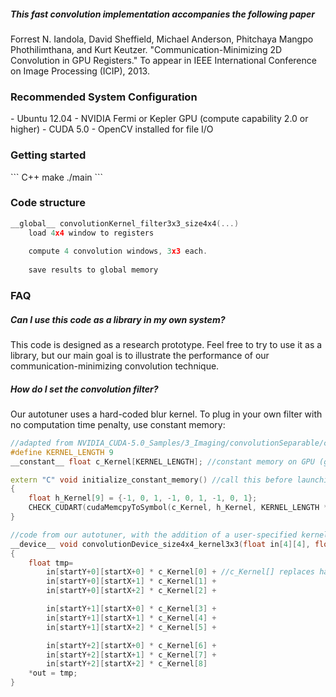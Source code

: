 <h5>This fast convolution implementation accompanies the following paper</h5>

Forrest N. Iandola, David Sheffield, Michael Anderson, Phitchaya Mangpo Phothilimthana, and Kurt Keutzer. 
"Communication-Minimizing 2D Convolution in GPU Registers." 
To appear in IEEE International Conference on Image Processing (ICIP), 2013. 


<h3>Recommended System Configuration</h3>
- Ubuntu 12.04
- NVIDIA Fermi or Kepler GPU (compute capability 2.0 or higher)
- CUDA 5.0
- OpenCV installed for file I/O


<h3>Getting started</h3>
``` C++
make
./main
```

<h3>Code structure</h3>

``` C++
__global__ convolutionKernel_filter3x3_size4x4(...)
    load 4x4 window to registers
    
    compute 4 convolution windows, 3x3 each.
    
    save results to global memory
```

<h3>FAQ</h3>
<h5>Can I use this code as a library in my own system?</h5>
This code is designed as a research prototype. 
Feel free to try to use it as a library, but our main goal is to illustrate the performance of our communication-minimizing convolution technique.

<h5>How do I set the convolution filter?</h5>
Our autotuner uses a hard-coded blur kernel. To plug in your own filter with no computation time penalty, use constant memory:

``` C++
//adapted from NVIDIA_CUDA-5.0_Samples/3_Imaging/convolutionSeparable/convolutionSeparable.cu
#define KERNEL_LENGTH 9
__constant__ float c_Kernel[KERNEL_LENGTH]; //constant memory on GPU (global variable in C++)

extern "C" void initialize_constant_memory() //call this before launching a convolution on your GPU
{
    float h_Kernel[9] = {-1, 0, 1, -1, 0, 1, -1, 0, 1};
    CHECK_CUDART(cudaMemcpyToSymbol(c_Kernel, h_Kernel, KERNEL_LENGTH * sizeof(float)));
}

//code from our autotuner, with the addition of a user-specified kernel:
__device__ void convolutionDevice_size4x4_kernel3x3(float in[4][4], float *out, int startX, int startY)
{
    float tmp=
        in[startY+0][startX+0] * c_Kernel[0] + //c_Kernel[] replaces hard-coded 'filter' parameter in provided code.
        in[startY+0][startX+1] * c_Kernel[1] +
        in[startY+0][startX+2] * c_Kernel[2] +

        in[startY+1][startX+0] * c_Kernel[3] +
        in[startY+1][startX+1] * c_Kernel[4] +
        in[startY+1][startX+2] * c_Kernel[5] +

        in[startY+2][startX+0] * c_Kernel[6] +
        in[startY+2][startX+1] * c_Kernel[7] +
        in[startY+2][startX+2] * c_Kernel[8]
    *out = tmp;
}
```

